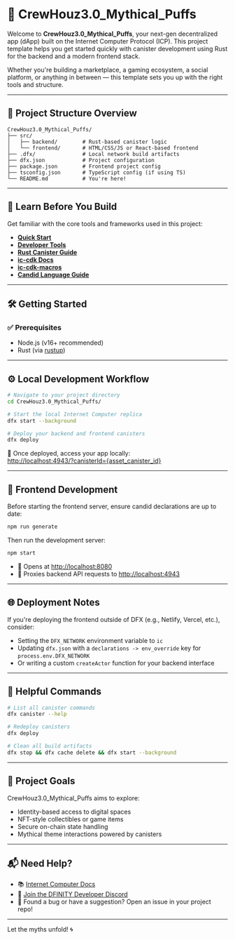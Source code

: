 # 🚀 CrewHouz3.0_Mythical_Puffs

Welcome to **CrewHouz3.0_Mythical_Puffs**, your next-gen decentralized app (dApp) built on the Internet Computer Protocol (ICP). This project template helps you get started quickly with canister development using Rust for the backend and a modern frontend stack.

Whether you're building a marketplace, a gaming ecosystem, a social platform, or anything in between — this template sets you up with the right tools and structure.

---

## 📁 Project Structure Overview

```
CrewHouz3.0_Mythical_Puffs/
├── src/
│   ├── backend/        # Rust-based canister logic
│   └── frontend/       # HTML/CSS/JS or React-based frontend
├── .dfx/               # Local network build artifacts
├── dfx.json            # Project configuration
├── package.json        # Frontend project config
├── tsconfig.json       # TypeScript config (if using TS)
└── README.md           # You're here!
```

---

## 🧠 Learn Before You Build

Get familiar with the core tools and frameworks used in this project:

- **[Quick Start](#-quick-start)**
- **[Developer Tools](#️-developer-tools)**
- **[Rust Canister Guide](#-rust-canister-guide)**
- **[ic-cdk Docs](https://docs.rs/ic-cdk/)**
- **[ic-cdk-macros](https://docs.rs/ic-cdk-macros/)**
- **[Candid Language Guide](https://internetcomputer.org/docs/current/developer-docs/candid/candid-intro/)**

---

## 🛠 Getting Started

### ✅ Prerequisites

- Node.js (v16+ recommended)
- Rust (via [rustup](https://rustup.rs/))

---

## ⚙️ Local Development Workflow

```bash
# Navigate to your project directory
cd CrewHouz3.0_Mythical_Puffs/

# Start the local Internet Computer replica
dfx start --background

# Deploy your backend and frontend canisters
dfx deploy
```

🔗 Once deployed, access your app locally:  
[http://localhost:4943/?canisterId={asset_canister_id}](http://localhost:4943/?canisterId={asset_canister_id})

---

## 🎨 Frontend Development

Before starting the frontend server, ensure candid declarations are up to date:

```bash
npm run generate
```

Then run the development server:

```bash
npm start
```

- 📍 Opens at [http://localhost:8080](http://localhost:8080)
- 🔁 Proxies backend API requests to [http://localhost:4943](http://localhost:4943)

---

## 🌐 Deployment Notes

If you're deploying the frontend outside of DFX (e.g., Netlify, Vercel, etc.), consider:

- Setting the `DFX_NETWORK` environment variable to `ic`
- Updating `dfx.json` with a `declarations -> env_override` key for `process.env.DFX_NETWORK`
- Or writing a custom `createActor` function for your backend interface

---

## 🧪 Helpful Commands

```bash
# List all canister commands
dfx canister --help

# Redeploy canisters
dfx deploy

# Clean all build artifacts
dfx stop && dfx cache delete && dfx start --background
```

---

## 🧙 Project Goals

CrewHouz3.0_Mythical_Puffs aims to explore:

- Identity-based access to digital spaces
- NFT-style collectibles or game items
- Secure on-chain state handling
- Mythical theme interactions powered by canisters

---

## 📬 Need Help?

- 📚 [Internet Computer Docs](https://internetcomputer.org/docs/current/)
- 💬 [Join the DFINITY Developer Discord](https://internetcomputer.org/discord)
- 🐞 Found a bug or have a suggestion? Open an issue in your project repo!

---

Let the myths unfold! 🌀